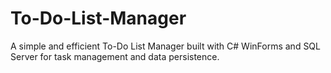 # To-Do-List-Manager
A simple and efficient To-Do List Manager built with C# WinForms and SQL Server for task management and data persistence.
